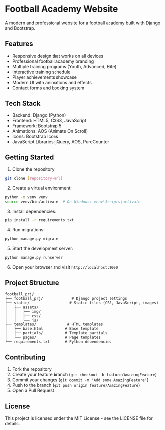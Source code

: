 # Football Academy Website

A modern and professional website for a football academy built with Django and Bootstrap.

## Features

- Responsive design that works on all devices
- Professional football academy branding
- Multiple training programs (Youth, Advanced, Elite)
- Interactive training schedule
- Player achievements showcase
- Modern UI with animations and effects
- Contact forms and booking system

## Tech Stack

- Backend: Django (Python)
- Frontend: HTML5, CSS3, JavaScript
- Framework: Bootstrap 5
- Animations: AOS (Animate On Scroll)
- Icons: Bootstrap Icons
- JavaScript Libraries: jQuery, AOS, PureCounter

## Getting Started

1. Clone the repository:
```bash
git clone [repository-url]
```

2. Create a virtual environment:
```bash
python -m venv venv
source venv/bin/activate  # On Windows: venv\Scripts\activate
```

3. Install dependencies:
```bash
pip install -r requirements.txt
```

4. Run migrations:
```bash
python manage.py migrate
```

5. Start the development server:
```bash
python manage.py runserver
```

6. Open your browser and visit `http://localhost:8000`

## Project Structure

```
football_prj/
├── football_prj/             # Django project settings
├── static/                  # Static files (CSS, JavaScript, images)
│   ├── assets/
│   │   ├── img/
│   │   ├── css/
│   │   └── js/
├── templates/              # HTML templates
│   ├── base.html          # Base template
│   ├── partials/          # Template partials
│   └── pages/             # Page templates
└── requirements.txt       # Python dependencies
```

## Contributing

1. Fork the repository
2. Create your feature branch (`git checkout -b feature/AmazingFeature`)
3. Commit your changes (`git commit -m 'Add some AmazingFeature'`)
4. Push to the branch (`git push origin feature/AmazingFeature`)
5. Open a Pull Request

## License

This project is licensed under the MIT License - see the LICENSE file for details.

